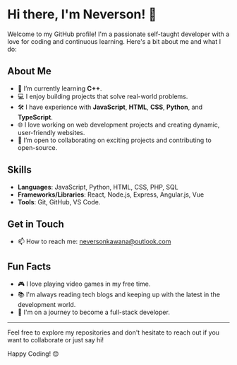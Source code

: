 # Hi there, I'm Neverson! 👋

Welcome to my GitHub profile! I'm a passionate self-taught developer with a love for coding and continuous learning. Here's a bit about me and what I do:

## About Me

- 🌱 I’m currently learning **C++**.
- 💻 I enjoy building projects that solve real-world problems.
- 🛠️ I have experience with **JavaScript**, **HTML**, **CSS**, **Python**, and **TypeScript**.
- 🌐 I love working on web development projects and creating dynamic, user-friendly websites.
- 🤝 I’m open to collaborating on exciting projects and contributing to open-source.

<!-- ## My Projects

### [Project Name 1]
- **Description**: A brief description of what this project does and its purpose.
- **Technologies Used**: [JavaScript, HTML, CSS, etc.]
- **Repo Link**: [Project Repo Link]

### [Project Name 2]
- **Description**: A brief description of what this project does and its purpose.
- **Technologies Used**: [Python, Flask, SQL, etc.]
- **Repo Link**: [Project Repo Link]

### [Project Name 3]
- **Description**: A brief description of what this project does and its purpose.
- **Technologies Used**: [React, Node.js, MongoDB, etc.]
- **Repo Link**: [Project Repo Link] -->

## Skills

- **Languages**: JavaScript, Python, HTML, CSS, PHP, SQL
- **Frameworks/Libraries**: React, Node.js, Express, Angular.js, Vue
- **Tools**: Git, GitHub, VS Code.

## Get in Touch

- 📫 How to reach me: neversonkawana@outlook.com
<!-- 💼 LinkedIn: [Your LinkedIn Profile]
- 🌐 Portfolio: [Your Portfolio Website]-->

## Fun Facts

- 🎮 I love playing video games in my free time.
- 📚 I'm always reading tech blogs and keeping up with the latest in the development world.
- 🚀 I'm on a journey to become a full-stack developer.

---

Feel free to explore my repositories and don't hesitate to reach out if you want to collaborate or just say hi!

Happy Coding! 😊
